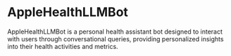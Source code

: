 # AppleHealthLLMBot
AppleHealthLLMBot is a personal health assistant bot designed to interact with users through conversational queries, providing personalized insights into their health activities and metrics.
